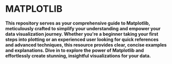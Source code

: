 # MATPLOTLIB
**This repository serves as your comprehensive guide to Matplotlib, meticulously crafted to simplify your understanding and empower your data visualization journey. Whether you're a beginner taking your first steps into plotting or an experienced user looking for quick references and advanced techniques, this resource provides clear, concise examples and explanations. Dive in to explore the power of Matplotlib and effortlessly create stunning, insightful visualizations for your data.**